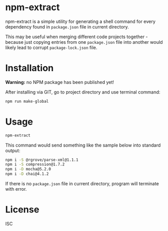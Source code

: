 # npm-extract

npm-extract is a simple utility for generating a shell command for every dependency
found in `package.json` file in current directory.

This may be useful when merging different code projects together - because
just copying entries from one `package.json` file into another would likely lead
to corrupt `package-lock.json` file.

# Installation
**Warning:** no NPM package has been published yet!

After installing via GIT, go to project directory and use terminal command:
```bash
npm run make-global
```

# Usage

```bash
npm-extract
```
This command would send something like the sample below into standard output:
```bash
npm i -S @rgrove/parse-xml@1.1.1
npm i -S compression@1.7.2
npm i -D mocha@5.2.0
npm i -D chai@4.1.2
```
If there is no `package.json` file in current directory, program will terminate with error.

# License
ISC
